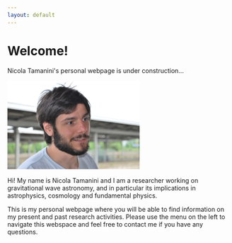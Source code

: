```yaml
---
layout: default
---
```


# Welcome!

Nicola Tamanini's personal webpage is under construction...

<img src="/assets/img/Nicola.JPG" height="200" />

Hi! My name is Nicola Tamanini and I am a researcher working on gravitational wave astronomy, and in particular its implications in astrophysics, cosmology and fundamental physics.

This is my personal webpage where you will be able to find information on my present and past research activities. Please use the menu on the left to navigate this webspace and feel free to contact me if you have any questions.
